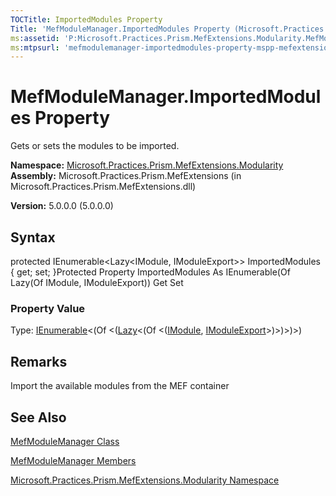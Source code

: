 ```yaml
---
TOCTitle: ImportedModules Property
Title: 'MefModuleManager.ImportedModules Property (Microsoft.Practices.Prism.MefExtensions.Modularity)'
ms:assetid: 'P:Microsoft.Practices.Prism.MefExtensions.Modularity.MefModuleManager.ImportedModules'
ms:mtpsurl: 'mefmodulemanager-importedmodules-property-mspp-mefextensions-modularity.md'
---
```


# MefModuleManager.ImportedModules Property

Gets or sets the modules to be imported.

**Namespace:** [Microsoft.Practices.Prism.MefExtensions.Modularity](https://msdn.microsoft.com/library/microsoft.practices.prism.mefextensions.modularity)
**Assembly:** Microsoft.Practices.Prism.MefExtensions (in Microsoft.Practices.Prism.MefExtensions.dll)

**Version:** 5.0.0.0 (5.0.0.0)

## Syntax
protected IEnumerable&lt;Lazy&lt;IModule, IModuleExport&gt;&gt; ImportedModules { get; set; }Protected Property ImportedModules As IEnumerable(Of Lazy(Of IModule, IModuleExport)) Get Set
### Property Value

Type: [IEnumerable](http://msdn.microsoft.com/en-us/library/9eekhta0)&lt;(Of &lt;([Lazy](http://msdn.microsoft.com/en-us/library/dd986615)&lt;(Of &lt;([IModule](https://msdn.microsoft.com/library/microsoft.practices.prism.modularity.imodule), [IModuleExport](https://msdn.microsoft.com/library/microsoft.practices.prism.mefextensions.modularity.imoduleexport)&gt;)&gt;)&gt;)&gt;)

## Remarks

Import the available modules from the MEF container

## See Also
[MefModuleManager Class](https://msdn.microsoft.com/library/microsoft.practices.prism.mefextensions.modularity.mefmodulemanager)

[MefModuleManager Members](https://msdn.microsoft.com/allmembers.t:microsoft.practices.prism.mefextensions.modularity.mefmodulemanager)

[Microsoft.Practices.Prism.MefExtensions.Modularity Namespace](https://msdn.microsoft.com/library/microsoft.practices.prism.mefextensions.modularity)
